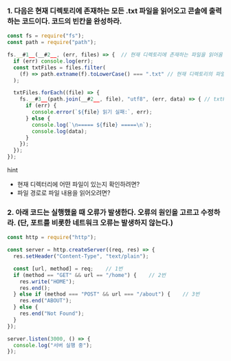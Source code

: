 ### 1. 다음은 현재 디렉토리에 존재하는 모든 .txt 파일을 읽어오고 콘솔에 출력하는 코드이다. 코드의 빈칸을 완성하라.

```javascript
const fs = require("fs");
const path = require("path");

fs.__#1__(__#2__, (err, files) => {  // 현재 디렉토리에 존재하는 파일을 읽어옴
  if (err) console.log(err);
  const txtFiles = files.filter(
    (f) => path.extname(f).toLowerCase() === ".txt" // 현재 디렉토리의 파일 중 .txt 파일만 txtFiles에 저장
  );

  txtFiles.forEach((file) => {
    fs.__#3__(path.join(__#2__, file), "utf8", (err, data) => { // txtFiles에 저장된 각 파일을 하나씩 읽어옴
      if (err) {
        console.error(`${file} 읽기 실패:`, err);
      } else {
        console.log(`\n===== ${file} =====\n`);
        console.log(data);
      }
    });
  });
});
```

hint

- 현재 디렉터리에 어떤 파일이 있는지 확인하려면?
- 파일 경로로 파일 내용을 읽어오려면?

### 2. 아래 코드는 실행했을 때 오류가 발생한다. 오류의 원인을 고르고 수정하라. (단, 포트를 비롯한 네트워크 오류는 발생하지 않는다.)

```javascript
const http = require("http");

const server = http.createServer((req, res) => {
  res.setHeader("Content-Type", "text/plain");

  const [url, method] = req;    // 1번
  if (method == "GET" && url == "/home") {    // 2번
    res.write("HOME");
    res.end();
  } else if (method === "POST" && url === "/about") {    // 3번
    res.end("ABOUT");
  } else {
    res.end("Not Found");
  }
});

server.listen(3000, () => {
  console.log("서버 실행 중");
});
```
